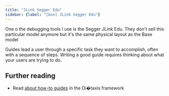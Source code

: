 ```yaml
---
title: "JLink Segger Edu"
sidebar: {label: "[box] JLink Segger Edu"}
---
```


One o the debugging tools I use is the Segger JLink Edu.
They don't sell this particular model anymore but it's the same physical layout as the Base model




Guides lead a user through a specific task they want to accomplish, often with a sequence of steps.
Writing a good guide requires thinking about what your users are trying to do.

## Further reading

- Read [about how-to guides](https://diataxis.fr/how-to-guides/) in the Di�taxis framework
